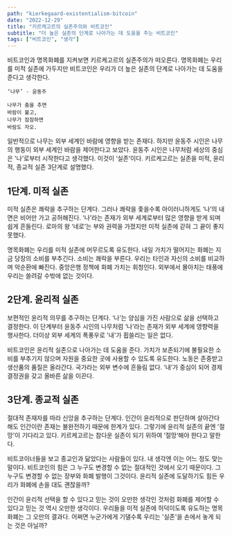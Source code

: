 ```yaml
---
path: "kierkegaard-existentialism-bitcoin"
date: "2022-12-29"
title: "키르케고르의 실존주의와 비트코인"
subtitle: "더 높은 실존의 단계로 나아가는 데 도움을 주는 비트코인"
tags: ["비트코인", "생각"]
---
```


비트코인과 명목화폐를 지켜보면 키르케고르의 실존주의가 떠오른다. 명목화폐는 우리를 미적 실존에 가두지만 비트코인은 우리가 더 높은 실존의 단계로 나아가는 데 도움을 준다고 생각한다.

```
‘나무’ - 윤동주

나무가 춤을 추면
바람이 불고,
나무가 잠잠하면
바람도 자오.
```

일반적으로 나무는 외부 세계인 바람에 영향을 받는 존재다. 하지만 윤동주 시인은 나무의 행동이 외부 세계인 바람을 제어한다고 보았다. 윤동주 시인은 나무처럼 세상의 중심은 '나'로부터 시작한다고 생각했다. 이것이 ‘실존’이다. 키르케고르는 실존을 미적, 윤리적, 종교적 실존 3단계로 설명했다.

## 1단계. 미적 실존

미적 실존은 쾌락을 추구하는 단계다. 그러나 쾌락을 좇을수록 아이러니하게도 ‘나’의 내면은 비어만 가고 공허해진다. ‘나’라는 존재가 외부 세계로부터 많은 영향을 받게 되며 쉽게 흔들린다. 로마의 왕 ‘네로’는 부와 권력을 가졌지만 미적 실존에 갇혀 그 끝이 좋지 못했다.

명목화폐는 우리를 미적 실존에 머무르도록 유도한다. 내일 가치가 떨어지는 화폐는 지금 당장의 소비를 부추긴다. 소비는 쾌락을 부른다. 우리는 타인과 자신의 소비를 비교하며 악순환에 빠진다. 중앙은행 정책에 화폐 가치는 휘청인다. 외부에서 몰아치는 태풍에 우리는 쓸려갈 수밖에 없는 것이다.

## 2단계. 윤리적 실존

보편적인 윤리적 의무를 추구하는 단계다. ‘나’는 양심을 가진 사람으로 삶을 선택하고 결정한다. 이 단계부터 윤동주 시인의 나무처럼 ‘나’라는 존재가 외부 세계에 영향력을 행사한다. 더이상 외부 세계의 폭풍우로 '내'가 휩쓸리는 일은 없다.

비트코인은 윤리적 실존으로 나아가는 데 도움을 준다. 가치가 보존되기에 불필요한 소비를 부추기지 않으며 자원을 중요한 곳에 사용할 수 있도록 유도한다. 노동은 존중받고 생산품의 품질은 올라간다. 국가라는 외부 변수에 흔들림 없다. ‘내’가 중심이 되어 경제 결정권을 갖고 올바른 삶을 이끈다.

## 3단계. 종교적 실존

절대적 존재자를 따라 신앙을 추구하는 단계다. 인간이 윤리적으로 판단하며 살아간다 해도 인간이란 존재는 불완전하기 때문에 한계가 있다. 그렇기에 윤리적 실존의 끝엔 '절망'이 기다리고 있다. 키르케고르는 참다운 실존이 되기 위하여 ’절망‘해야 한다고 말한다.

비트코이너들을 보고 종교인과 닮았다는 사람들이 있다. 내 생각엔 이는 어느 정도 맞는 말이다. 비트코인의 힘은 그 누구도 변경할 수 없는 절대적인 것에서 오기 때문이다. 그 누구도 변경할 수 없는 장부와 화폐 발행이 그것이다. 윤리적 실존에 도달하기도 힘든 우리가 화폐에 손을 대도 괜찮을까?

인간이 윤리적 선택을 할 수 있다고 믿는 것이 오만한 생각인 것처럼 화폐를 제어할 수 있다고 믿는 것 역시 오만한 생각이다. 우리들을 미적 실존에 허덕이도록 유도하는 명목화폐는 그 오만의 결과다. 어쩌면 누군가에게 기댈수록 우리는 '실존'을 손에서 놓게 되는 것은 아닐까?
